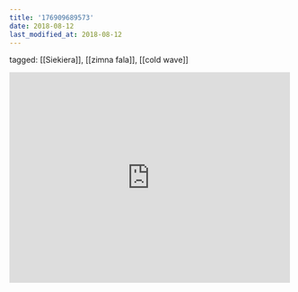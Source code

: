 ```yaml
---
title: '176909689573'
date: 2018-08-12
last_modified_at: 2018-08-12
---
```

tagged: [[Siekiera]], [[zimna fala]], [[cold wave]]
<iframe allow="accelerometer; autoplay; clipboard-write; encrypted-media; gyroscope; picture-in-picture" allowfullscreen="" frameborder="0" height="375" id="youtube_iframe" src="https://www.youtube.com/embed/ZfFL0TGF5Iw?feature=oembed&amp;enablejsapi=1&amp;origin=https://safe.txmblr.com&amp;wmode=opaque" width="500"></iframe>